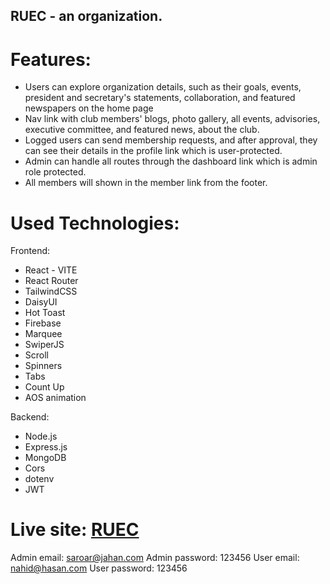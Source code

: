 ## RUEC - an organization.

# Features:
- Users can explore organization details, such as their goals, events, president and secretary's statements, collaboration, and featured newspapers on the home page
- Nav link with club members' blogs, photo gallery, all events, advisories, executive committee, and featured news, about the club.
- Logged users can send membership requests, and after approval, they can see their details in the profile link which is user-protected.
- Admin can handle all routes through the dashboard link which is admin role protected.
- All members will shown in the member link from the footer.

# Used Technologies:

Frontend:
- React - VITE
- React Router
- TailwindCSS
- DaisyUI
- Hot Toast
- Firebase
- Marquee
- SwiperJS
- Scroll
- Spinners
- Tabs
- Count Up
- AOS animation

Backend:
- Node.js
- Express.js
- MongoDB
- Cors
- dotenv
- JWT

# Live site: [RUEC](https://ruec-ru.web.app/)
Admin email: saroar@jahan.com
Admin password: 123456
User email: nahid@hasan.com
User password: 123456
